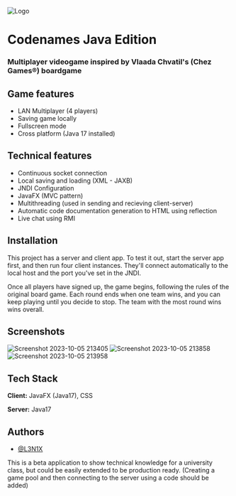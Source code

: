 
![Logo](https://camo.githubusercontent.com/39a3912db83336e97ef3b8f5e4290525fbd2a90c8d4ab0c6cff0bf9ffc1874de/68747470733a2f2f63646e2e646973636f72646170702e636f6d2f6174746163686d656e74732f3739373232343831383736333130343331372f313032363134393732393139343735343036382f636f64656e616d65732d6772616469656e742e706e67)


# Codenames Java Edition

### Multiplayer videogame inspired by Vlaada Chvatil's (Chez Games®) boardgame



## Game features

- LAN Multiplayer (4 players)
- Saving game locally
- Fullscreen mode
- Cross platform (Java 17 installed)

## Technical features

- Continuous socket connection
- Local saving and loading (XML - JAXB)
- JNDI Configuration
- JavaFX (MVC pattern)
- Multithreading (used in sending and recieving client-server)
- Automatic code documentation generation to HTML using reflection
- Live chat using RMI
## Installation

This project has a server and client app. To test it out, start the server app first, and then run four client instances. They'll connect automatically to the local host and the port you've set in the JNDI.

Once all players have signed up, the game begins, following the rules of the original board game. Each round ends when one team wins, and you can keep playing until you decide to stop. The team with the most round wins wins overall.

## Screenshots
![Screenshot 2023-10-05 213405](https://github.com/L3N1X/Codenames/assets/67825601/1e37cac7-77f4-4a3b-bd29-0003c7edb349)
![Screenshot 2023-10-05 213858](https://github.com/L3N1X/Codenames/assets/67825601/c415d13b-d151-41ea-9e78-157d5efeba1c)
![Screenshot 2023-10-05 213958](https://github.com/L3N1X/Codenames/assets/67825601/03781e85-a7d2-42c5-899b-e2c37cbbcfe7)

    
## Tech Stack

**Client:** JavaFX (Java17), CSS

**Server:** Java17


## Authors

- [@L3N1X](https://www.github.com/l3n1x)


This is a beta application to show technical knowledge for a university class, but could be easily extended to be production ready. 
(Creating a game pool and then connecting to the server using a code should be added)
